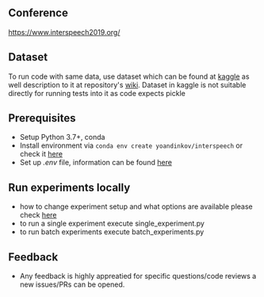## Conference
https://www.interspeech2019.org/

## Dataset
To run code with same data, use dataset which can be found at [kaggle](https://www.kaggle.com/yoandinkov/youtubepoliticalbias) as well description to it at repository's [wiki](https://github.com/yoandinkov/interspeech/wiki/Dataset). Dataset in kaggle is not suitable directly for running tests into it as code expects pickle

## Prerequisites
* Setup Python 3.7+, conda
* Install environment via `conda env create yoandinkov/interspeech` or check it [here](https://anaconda.org/yoandinkov/interspeech)
* Set up _.env_ file, information can be found [here](https://github.com/yoandinkov/interspeech/wiki/https://github.com/yoandinkov/interspeech/wiki/Environment-setup)

## Run experiments locally
* how to change experiment setup and what options are available please check [here](https://github.com/yoandinkov/interspeech/wiki/https://github.com/yoandinkov/interspeech/wiki/Experiment-setup) 
* to run a single experiment execute single_experiment.py
* to run batch experiments execute batch_experiments.py


## Feedback
* Any feedback is highly appreatied for specific questions/code reviews a new issues/PRs can be opened.
